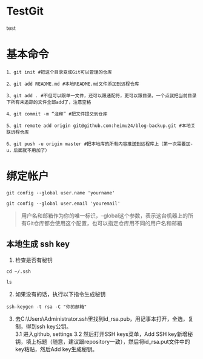 # TestGit
test

# 基本命令
~~~
1、git init #把这个目录变成Git可以管理的仓库

2、git add README.md #本地README.md文件添加到远程仓库

3、git add . #不但可以跟单一文件，还可以跟通配符，更可以跟目录。一个点就把当前目录下所有未追踪的文件全部add了，注意空格

4、git commit -m “注释” #把文件提交到仓库

5、git remote add origin git@github.com:heimu24/blog-backup.git #本地关联远程仓库

6、git push -u origin master #把本地库的所有内容推送到远程库上（第一次需要加-u，后面就不用加了）
~~~



# 绑定帐户
~~~
git config --global user.name 'yourname'
~~~

~~~
git config --global user.email 'youremail'
~~~
> 用户名和邮箱作为你的唯一标识，–global这个参数，表示这台机器上的所有Git仓库都会使用这个配置，也可以指定仓库用不同的用户名和邮箱

## 本地生成 ssh key
1. 检查是否有秘钥
~~~
cd ~/.ssh
~~~
~~~
ls
~~~

2. 如果没有的话，执行以下指令生成秘钥
~~~
ssh-keygen -t rsa -C "你的邮箱"
~~~

3. 去C:\Users\Administrator.ssh里找到id_rsa.pub，用记事本打开，全选，复制，得到ssh key公钥。    
3.1 进入github, settings
3.2 然后打开SSH keys菜单，Add SSH key新增秘钥，填上标题（随意，建议跟repository一致），然后将id_rsa.put文件中的key粘贴，然后Add key生成秘钥。 
